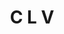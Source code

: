 ---
priority: "05"
img: static/img/uploads/bng_clv.jpg
title: C L V
deeplink: https://www.instagram.com/tv/CRrK5g4jzey/
tags: case
---